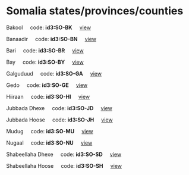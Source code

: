 # Somalia states/provinces/counties
Bakool&nbsp;&nbsp;&nbsp;&nbsp;&nbsp;code: **id3:SO-BK**&nbsp;&nbsp;&nbsp;&nbsp;&nbsp;[view](../export/geojson/medium/id3/so/bk.geojson)&nbsp;&nbsp;&nbsp;&nbsp;&nbsp;


Banaadir&nbsp;&nbsp;&nbsp;&nbsp;&nbsp;code: **id3:SO-BN**&nbsp;&nbsp;&nbsp;&nbsp;&nbsp;[view](../export/geojson/medium/id3/so/bn.geojson)&nbsp;&nbsp;&nbsp;&nbsp;&nbsp;


Bari&nbsp;&nbsp;&nbsp;&nbsp;&nbsp;code: **id3:SO-BR**&nbsp;&nbsp;&nbsp;&nbsp;&nbsp;[view](../export/geojson/medium/id3/so/br.geojson)&nbsp;&nbsp;&nbsp;&nbsp;&nbsp;


Bay&nbsp;&nbsp;&nbsp;&nbsp;&nbsp;code: **id3:SO-BY**&nbsp;&nbsp;&nbsp;&nbsp;&nbsp;[view](../export/geojson/medium/id3/so/by.geojson)&nbsp;&nbsp;&nbsp;&nbsp;&nbsp;


Galguduud&nbsp;&nbsp;&nbsp;&nbsp;&nbsp;code: **id3:SO-GA**&nbsp;&nbsp;&nbsp;&nbsp;&nbsp;[view](../export/geojson/medium/id3/so/ga.geojson)&nbsp;&nbsp;&nbsp;&nbsp;&nbsp;


Gedo&nbsp;&nbsp;&nbsp;&nbsp;&nbsp;code: **id3:SO-GE**&nbsp;&nbsp;&nbsp;&nbsp;&nbsp;[view](../export/geojson/medium/id3/so/ge.geojson)&nbsp;&nbsp;&nbsp;&nbsp;&nbsp;


Hiiraan&nbsp;&nbsp;&nbsp;&nbsp;&nbsp;code: **id3:SO-HI**&nbsp;&nbsp;&nbsp;&nbsp;&nbsp;[view](../export/geojson/medium/id3/so/hi.geojson)&nbsp;&nbsp;&nbsp;&nbsp;&nbsp;


Jubbada Dhexe&nbsp;&nbsp;&nbsp;&nbsp;&nbsp;code: **id3:SO-JD**&nbsp;&nbsp;&nbsp;&nbsp;&nbsp;[view](../export/geojson/medium/id3/so/jd.geojson)&nbsp;&nbsp;&nbsp;&nbsp;&nbsp;


Jubbada Hoose&nbsp;&nbsp;&nbsp;&nbsp;&nbsp;code: **id3:SO-JH**&nbsp;&nbsp;&nbsp;&nbsp;&nbsp;[view](../export/geojson/medium/id3/so/jh.geojson)&nbsp;&nbsp;&nbsp;&nbsp;&nbsp;


Mudug&nbsp;&nbsp;&nbsp;&nbsp;&nbsp;code: **id3:SO-MU**&nbsp;&nbsp;&nbsp;&nbsp;&nbsp;[view](../export/geojson/medium/id3/so/mu.geojson)&nbsp;&nbsp;&nbsp;&nbsp;&nbsp;


Nugaal&nbsp;&nbsp;&nbsp;&nbsp;&nbsp;code: **id3:SO-NU**&nbsp;&nbsp;&nbsp;&nbsp;&nbsp;[view](../export/geojson/medium/id3/so/nu.geojson)&nbsp;&nbsp;&nbsp;&nbsp;&nbsp;


Shabeellaha Dhexe&nbsp;&nbsp;&nbsp;&nbsp;&nbsp;code: **id3:SO-SD**&nbsp;&nbsp;&nbsp;&nbsp;&nbsp;[view](../export/geojson/medium/id3/so/sd.geojson)&nbsp;&nbsp;&nbsp;&nbsp;&nbsp;


Shabeellaha Hoose&nbsp;&nbsp;&nbsp;&nbsp;&nbsp;code: **id3:SO-SH**&nbsp;&nbsp;&nbsp;&nbsp;&nbsp;[view](../export/geojson/medium/id3/so/sh.geojson)&nbsp;&nbsp;&nbsp;&nbsp;&nbsp;

